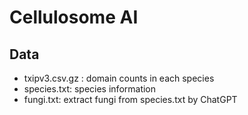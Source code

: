 # Cellulosome AI

## Data
* txipv3.csv.gz : domain counts in each species
* species.txt: species information
* fungi.txt: extract fungi from species.txt by ChatGPT